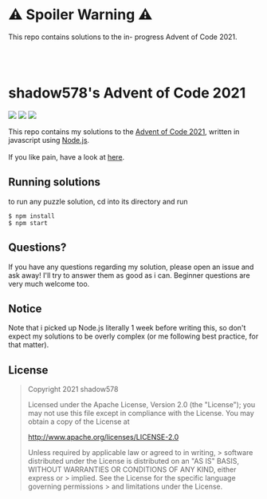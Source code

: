 # ⚠ Spoiler Warning ⚠

This repo contains solutions to the in- progress Advent of Code 2021.

<br>
<br>


# shadow578's Advent of Code 2021

![](https://img.shields.io/badge/day%20📅-12-blue)   ![](https://img.shields.io/badge/days%20completed-12-green)  ![](https://img.shields.io/badge/stars%20⭐-24-yellow)

This repo contains my solutions to the [Advent of Code 2021](https://adventofcode.com/2021/), written in javascript using [Node.js](https://nodejs.org/).
<br>
<br>
If you like pain, have a look at [here](https://github.com/shadow578/advent-of-pain-2021).


## Running solutions
to run any puzzle solution, cd into its directory and run
```shell
$ npm install
$ npm start
```


## Questions?
If you have any questions regarding my solution, please open an issue and ask away!
I'll try to answer them as good as i can.
Beginner questions are very much welcome too.


## Notice
Note that i picked up Node.js literally 1 week before writing this, so don't expect my solutions to be overly complex (or me following best practice, for that matter).


## License

> Copyright 2021 shadow578
> 
> Licensed under the Apache License, Version 2.0 (the "License");
> you may not use this file except in compliance with the License.
> You may obtain a copy of the License at
> 
> http://www.apache.org/licenses/LICENSE-2.0
> 
> Unless required by applicable law or agreed to in writing, > software
> distributed under the License is distributed on an "AS IS" BASIS,
> WITHOUT WARRANTIES OR CONDITIONS OF ANY KIND, either express or > implied.
> See the License for the specific language governing permissions > and
> limitations under the License.